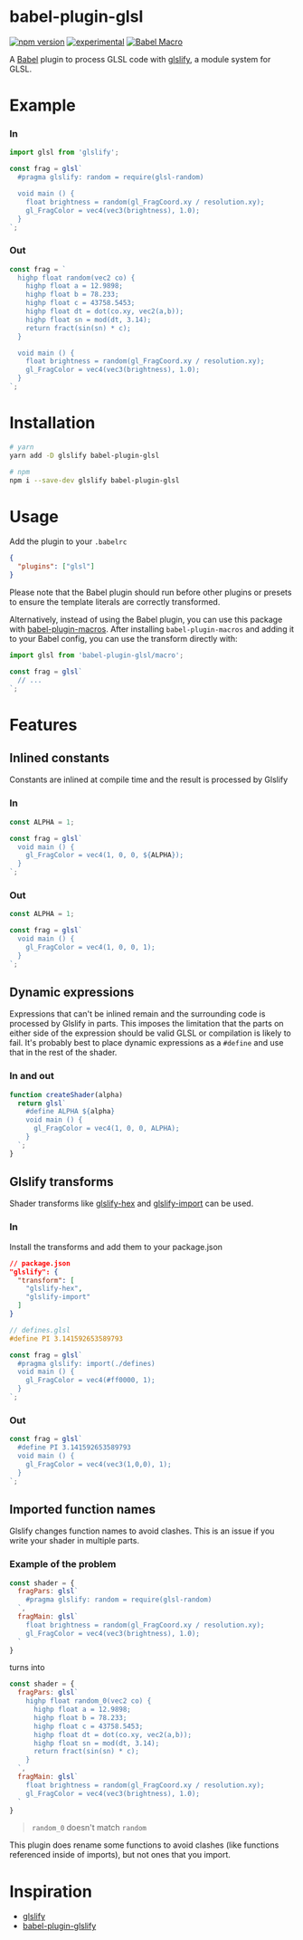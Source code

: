 babel-plugin-glsl
====================

[![npm version](https://badge.fury.io/js/babel-plugin-glsl.svg)](https://badge.fury.io/js/babel-plugin-glsl)
[![experimental](http://badges.github.io/stability-badges/dist/experimental.svg)](http://github.com/badges/stability-badges)
[![Babel Macro](https://img.shields.io/badge/babel--macro-%F0%9F%8E%A3-f5da55.svg?style=flat-square)](https://github.com/kentcdodds/babel-plugin-macros)

A [Babel](https://babeljs.io/) plugin to process GLSL code with [glslify](https://github.com/glslify/glslify), a module system for GLSL.

# Example

### In

```js
import glsl from 'glslify';

const frag = glsl`
  #pragma glslify: random = require(glsl-random)

  void main () {
    float brightness = random(gl_FragCoord.xy / resolution.xy);
    gl_FragColor = vec4(vec3(brightness), 1.0);
  }
`;
```

### Out

```js
const frag = `
  highp float random(vec2 co) {
    highp float a = 12.9898;
    highp float b = 78.233;
    highp float c = 43758.5453;
    highp float dt = dot(co.xy, vec2(a,b));
    highp float sn = mod(dt, 3.14);
    return fract(sin(sn) * c);
  }

  void main () {
    float brightness = random(gl_FragCoord.xy / resolution.xy);
    gl_FragColor = vec4(vec3(brightness), 1.0);
  }
`;
```

# Installation

```bash
# yarn
yarn add -D glslify babel-plugin-glsl

# npm
npm i --save-dev glslify babel-plugin-glsl
```

# Usage

Add the plugin to your `.babelrc`

```json
{
  "plugins": ["glsl"]
}
```

Please note that the Babel plugin should run before other plugins or presets to ensure the template literals are correctly transformed.

Alternatively, instead of using the Babel plugin, you can use this package with [babel-plugin-macros](https://github.com/kentcdodds/babel-plugin-macros/). After installing `babel-plugin-macros` and adding it to your Babel config, you can use the transform directly with:

```js
import glsl from 'babel-plugin-glsl/macro';

const frag = glsl`
  // ...
`;
```

# Features

## Inlined constants

Constants are inlined at compile time and the result is processed by Glslify

### In

```js
const ALPHA = 1;

const frag = glsl`
  void main () {
    gl_FragColor = vec4(1, 0, 0, ${ALPHA});
  }
`;
```

### Out

```js
const ALPHA = 1;

const frag = glsl`
  void main () {
    gl_FragColor = vec4(1, 0, 0, 1);
  }
`;
```

## Dynamic expressions

Expressions that can't be inlined remain and the surrounding code is processed by Glslify in parts. This imposes the limitation that the parts on either side of the expression should be valid GLSL or compilation is likely to fail. It's probably best to place dynamic expressions as a `#define` and use that in the rest of the shader. 

### In and out

```js
function createShader(alpha)
  return glsl`
    #define ALPHA ${alpha}
    void main () {
      gl_FragColor = vec4(1, 0, 0, ALPHA);
    }
  `;
}
```

## Glslify transforms

Shader transforms like [glslify-hex](http://stack.gl/packages/#hughsk/glslify-hex) and [glslify-import](http://stack.gl/packages/#hughsk/glslify-import) can be used.

### In

Install the transforms and add them to your package.json

```json
// package.json
"glslify": {
  "transform": [
    "glslify-hex",
    "glslify-import"
  ]
}
```

```glsl
// defines.glsl
#define PI 3.141592653589793
```

```js
const frag = glsl`
  #pragma glslify: import(./defines)
  void main () {
    gl_FragColor = vec4(#ff0000, 1);
  }
`;
```

### Out 

```js
const frag = glsl`
  #define PI 3.141592653589793
  void main () {
    gl_FragColor = vec4(vec3(1,0,0), 1);
  }
`;
```

## Imported function names

Glslify changes function names to avoid clashes. This is an issue if you write your shader in multiple parts.

### Example of the problem

```js
const shader = {
  fragPars: glsl`
    #pragma glslify: random = require(glsl-random)
  `,
  fragMain: glsl`
    float brightness = random(gl_FragCoord.xy / resolution.xy);
    gl_FragColor = vec4(vec3(brightness), 1.0);
  `
}
```

turns into

```js
const shader = {
  fragPars: glsl`
    highp float random_0(vec2 co) {
      highp float a = 12.9898;
      highp float b = 78.233;
      highp float c = 43758.5453;
      highp float dt = dot(co.xy, vec2(a,b));
      highp float sn = mod(dt, 3.14);
      return fract(sin(sn) * c);
    }
  `,
  fragMain: glsl`
    float brightness = random(gl_FragCoord.xy / resolution.xy);
    gl_FragColor = vec4(vec3(brightness), 1.0);
  `
}
```

> `random_0` doesn't match `random`

This plugin does rename some functions to avoid clashes (like functions referenced inside of imports), but not ones that you import.

# Inspiration

* [glslify](https://github.com/glslify/glslify)
* [babel-plugin-glslify](https://github.com/glslify/babel-plugin-glslify)
